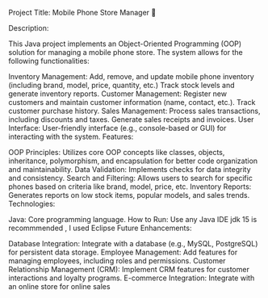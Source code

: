 Project Title: Mobile Phone Store Manager 📱

Description:

This Java project implements an Object-Oriented Programming (OOP) solution for managing a mobile phone store. The system allows for the following functionalities:

Inventory Management:
Add, remove, and update mobile phone inventory (including brand, model, price, quantity, etc.)
Track stock levels and generate inventory reports.
Customer Management:
Register new customers and maintain customer information (name, contact, etc.).
Track customer purchase history.
Sales Management:
Process sales transactions, including discounts and taxes.
Generate sales receipts and invoices.
User Interface:
User-friendly interface (e.g., console-based or GUI) for interacting with the system.
Features:

OOP Principles: Utilizes core OOP concepts like classes, objects, inheritance, polymorphism, and encapsulation for better code organization and maintainability.
Data Validation: Implements checks for data integrity and consistency.
Search and Filtering: Allows users to search for specific phones based on criteria like brand, model, price, etc.
Inventory Reports: Generates reports on low stock items, popular models, and sales trends.
Technologies:

Java: Core programming language.
How to Run:
Use any Java IDE jdk 15 is recommmended , I used Eclipse
Future Enhancements:

Database Integration: Integrate with a database (e.g., MySQL, PostgreSQL) for persistent data storage.
Employee Management: Add features for managing employees, including roles and permissions.
Customer Relationship Management (CRM): Implement CRM features for customer interactions and loyalty programs.
E-commerce Integration: Integrate with an online store for online sales
